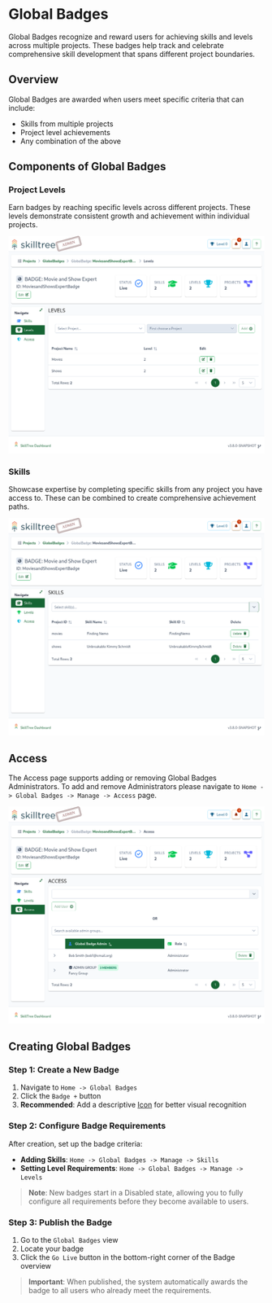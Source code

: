 # Global Badges

Global Badges recognize and reward users for achieving skills and levels across multiple projects. These badges help track and celebrate comprehensive skill development that spans different project boundaries.

## Overview

Global Badges are awarded when users meet specific criteria that can include:
- Skills from multiple projects
- Project level achievements
- Any combination of the above

## Components of Global Badges

### Project Levels
Earn badges by reaching specific levels across different projects. These levels demonstrate consistent growth and achievement within individual projects.

![Global Badge Levels](../../screenshots/admin/page-global-badge-levels.png)

### Skills
Showcase expertise by completing specific skills from any project you have access to. These can be combined to create comprehensive achievement paths.

![Global Badge Skills](../../screenshots/admin/page-global-badge-skills.png)

## Access

The Access page supports adding or removing Global Badges Administrators. To add and remove Administrators
please navigate to ``Home -> Global Badges -> Manage -> Access`` page.

![Global BadgeAccess](../../screenshots/admin/page-global-badge-access.png)

## Creating Global Badges

### Step 1: Create a New Badge
1. Navigate to `Home -> Global Badges`
2. Click the `Badge +` button
3. **Recommended**: Add a descriptive [Icon](/dashboard/user-guide/icons.html) for better visual recognition

### Step 2: Configure Badge Requirements
After creation, set up the badge criteria:
- **Adding Skills**: `Home -> Global Badges -> Manage -> Skills`
- **Setting Level Requirements**: `Home -> Global Badges -> Manage -> Levels`

> **Note**: New badges start in a Disabled state, allowing you to fully configure all requirements before they become available to users.

### Step 3: Publish the Badge
1. Go to the `Global Badges` view
2. Locate your badge
3. Click the `Go Live` button in the bottom-right corner of the Badge overview

> **Important**: When published, the system automatically awards the badge to all users who already meet the requirements.